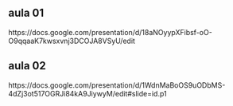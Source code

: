 <h2>aula 01</h2>
https://docs.google.com/presentation/d/18aNOyypXFibsf-oO-O9qqaaK7kwsxvnj3DCOJA8VSyU/edit

<h2>aula 02</h2>
https://docs.google.com/presentation/d/1WdnMaBoOS9uODbMS-4dZj3ot517OGRJi84kA9JiywyM/edit#slide=id.p1



